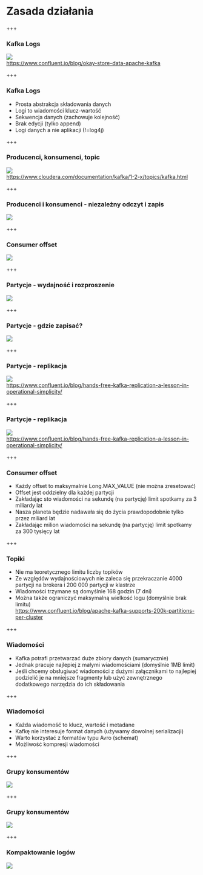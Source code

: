 
# Zasada działania


+++
### Kafka Logs
![](assets/img/kafka/how-it-works/log.png)
<br/><span class="footer">https://www.confluent.io/blog/okay-store-data-apache-kafka</span>



+++
### Kafka Logs
* Prosta abstrakcja składowania danych
* Logi to wiadomości klucz-wartość
* Sekwencja danych (zachowuje kolejność)
* Brak edycji (tylko append)
* Logi danych a nie aplikacji (!=log4j)



+++
### Producenci, konsumenci, topic
![](assets/img/kafka/how-it-works/kafka-architecture.png)
<br/><span class="footer">https://www.cloudera.com/documentation/kafka/1-2-x/topics/kafka.html</span>



+++
### Producenci i konsumenci - niezależny odczyt i zapis
![](assets/img/kafka/how-it-works/log_subscription.png)



+++
### Consumer offset
<!-- .slide: class="imagecentersize50" -->
![](assets/img/kafka/how-it-works/log_consumer.png)



+++
### Partycje - wydajność i rozproszenie
![](assets/img/kafka/how-it-works/partitioned_log.png)



+++
### Partycje - gdzie zapisać?
![](assets/img/kafka/how-it-works/log_anatomy.png)



+++
<!-- .slide: class="imagecentersize50" -->
### Partycje - replikacja
![](assets/img/kafka/how-it-works/replication.jpg)
<br /><span class="footer">https://www.confluent.io/blog/hands-free-kafka-replication-a-lesson-in-operational-simplicity/</span>


+++
### Partycje - replikacja
<!-- .slide: class="imagecentersize50" -->
![](assets/img/kafka/how-it-works/replication-lagging.jpg)
<br /><span class="footer">https://www.confluent.io/blog/hands-free-kafka-replication-a-lesson-in-operational-simplicity/</span>



+++
<!-- .slide: class="font90" -->
### Consumer offset
* Każdy offset to maksymalnie Long.MAX_VALUE (nie można zresetować)
* Offset jest oddzielny dla każdej partycji
* Zakładając sto wiadomości na sekundę (na partycję) limit spotkamy za 3 miliardy lat
* Nasza planeta będzie nadawała się do życia prawdopodobnie tylko przez miliard lat
* Zakładając milion wiadomości na sekundę (na partycję) limit spotkamy za 300 tysięcy lat


+++
<!-- .slide: class="font90" -->
### Topiki
* Nie ma teoretycznego limitu liczby topików
* Ze względów wydajnościowych nie zaleca się przekraczanie 4000 partycji na brokera i 200 000 partycji w klastrze
* Wiadomości trzymane są domyślnie 168 godzin (7 dni)
* Można także ograniczyć maksymalną wielkość logu (domyślnie brak limitu)
<br/><span class="footer">https://www.confluent.io/blog/apache-kafka-supports-200k-partitions-per-cluster</span>


+++
<!-- .slide: class="font90" -->
### Wiadomości
* Kafka potrafi przetwarzać duże zbiory danych (sumarycznie)
* Jednak pracuje najlepiej z małymi wiadomościami (domyślnie 1MB limit)
* Jeśli chcemy obsługiwać wiadomości z dużymi załącznikami to najlepiej podzielić je na mniejsze fragmenty lub użyć zewnętrznego dodatkowego narzędzia do ich składowania


+++
### Wiadomości
* Każda wiadomość to klucz, wartość i metadane
* Kafkę nie interesuje format danych (używamy dowolnej serializacji)
* Warto korzystać z formatów typu Avro (schemat)
* Możliwość kompresji wiadomości



+++
### Grupy konsumentów
![](assets/img/kafka/how-it-works/consumer-group.png)



+++
### Grupy konsumentów
![](assets/img/kafka/how-it-works/consumer-groups.png)



+++
### Kompaktowanie logów
![](assets/img/kafka/how-it-works/log_compaction_0.png)

